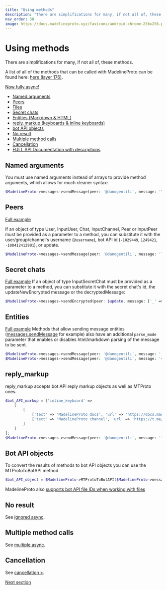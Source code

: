 ```yaml
---
title: "Using methods"
description: "There are simplifications for many, if not all of, these methods."
nav_order: 30
image: https://docs.madelineproto.xyz/favicons/android-chrome-256x256.png
---
```

# Using methods

There are simplifications for many, if not all of, these methods.

A list of all of the methods that can be called with MadelineProto can be found here: [here (layer 176)](https://docs.madelineproto.xyz/API_docs/).

 [Now fully async!](https://docs.madelineproto.xyz/docs/ASYNC.html)

* [Named arguments](#named-arguments)
* [Peers](#peers)
* [Files](https://docs.madelineproto.xyz/docs/FILES.html)
* [Secret chats](#secret-chats)
* [Entities (Markdown & HTML)](#entities)
* [reply_markup (keyboards & inline keyboards)](#reply_markup)
* [bot API objects](#bot-api-objects)
* [No result](#no-result)
* [Multiple method calls](#multiple-method-calls)
* [Cancellation](#cancellation)
* [FULL API Documentation with descriptions](https://docs.madelineproto.xyz/API_docs/methods/)

## Named arguments

You must use named arguments instead of arrays to provide method arguments, which allows for much cleaner syntax:

```php
$MadelineProto->messages->sendMessage(peer: '@danogentili', message: 'Testing MadelineProto...');
```

## Peers
[Full example](https://github.com/danog/MadelineProto/blob/v8/bot.php)

If an object of type User, InputUser, Chat, InputChannel, Peer or InputPeer must be provided as a parameter to a method, you can substitute it with the user/group/channel's username (`@username`), bot API id (`-1029449`, `1249421`, `-100412412901`), or update.  

```php
$MadelineProto->messages->sendMessage(peer: '@danogentili', message: 'Testing MadelineProto...');
```


## Secret chats
[Full example](https://github.com/danog/MadelineProto/blob/v8/examples/secret_bot.php)
If an object of type InputSecretChat must be provided as a parameter to a method, you can substitute it with the secret chat's id, the updateNewEncrypted message or the decryptedMessage:

```php
$MadelineProto->messages->sendEncrypted(peer: $update, message: ['_' => 'decryptedMessage', 'ttl' => 0, 'message' => 'Hi']);
```


## Entities
[Full example](https://github.com/danog/MadelineProto/blob/v8/tests/testing.php)
Methods that allow sending message entities ([messages.sendMessage](http://docs.madelineproto.xyz/API_docs/methods/messages_sendMessage.html) for example) also have an additional `parse_mode` parameter that enables or disables html/markdown parsing of the message to be sent.

```php
$MadelineProto->messages->sendMessage(peer: '@danogentili', message: '[Testing Markdown in MadelineProto](https://docs.madelineproto.xyz)', parse_mode:  'Markdown');
$MadelineProto->messages->sendMessage(peer: '@danogentili', message: '<a href="https://docs.madelineproto.xyz">Testing HTML in MadelineProto</a>', parse_mode:  'HTML');
```



## reply_markup
reply_markup accepts bot API reply markup objects as well as MTProto ones.

```php
$bot_API_markup = ['inline_keyboard' => 
    [
        [
            ['text' => 'MadelineProto docs', 'url' => 'https://docs.madelineproto.xyz'],
            ['text' => 'MadelineProto channel', 'url' => 'https://t.me/MadelineProto']
        ]
    ]
];
$MadelineProto->messages->sendMessage(peer: '@danogentili', message: 'lel', reply_markup: $bot_API_markup);
```


## Bot API objects
To convert the results of methods to bot API objects you can use the MTProtoToBotAPI method.

```php
$bot_API_object = $MadelineProto->MTProtoToBotAPI($MadelineProto->messages->sendMessage(peer: '@danogentili', message: 'lel'));
```

MadelineProto also [supports bot API file IDs when working with files](FILES.html)


## No result

See [ignored async](https://docs.madelineproto.xyz/docs/ASYNC.html#ignored-async).  

## Multiple method calls

See [multiple async](https://docs.madelineproto.xyz/docs/ASYNC.html#multiple-async).  

## Cancellation

See [cancellation &raquo;](https://docs.madelineproto.xyz/docs/ASYNC.html#cancellation).  

<a href="https://docs.madelineproto.xyz/docs/CONTRIB.html">Next section</a>